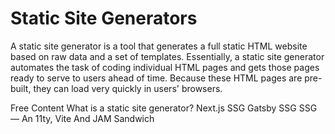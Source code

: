 # Static Site Generators

A static site generator is a tool that generates a full static HTML website based on raw data and a set of templates. Essentially, a static site generator automates the task of coding individual HTML pages and gets those pages ready to serve to users ahead of time. Because these HTML pages are pre-built, they can load very quickly in users' browsers.

<ResourceGroupTitle>Free Content</ResourceGroupTitle>
<BadgeLink colorScheme='yellow' badgeText='Read' href='https://www.cloudflare.com/learning/performance/static-site-generator/'>What is a static site generator?</BadgeLink>
<BadgeLink colorScheme='yellow' badgeText='Read' href='https://nextjs.org/docs/advanced-features/static-html-export'>Next.js SSG</BadgeLink>
<BadgeLink colorScheme='yellow' badgeText='Read' href='https://www.gatsbyjs.com/docs/glossary/static-site-generator/'>Gatsby SSG</BadgeLink>
<BadgeLink colorScheme='yellow' badgeText='Read' href='https://www.smashingmagazine.com/2021/10/building-ssg-11ty-vite-jam-sandwich/'>SSG — An 11ty, Vite And JAM Sandwich</BadgeLink>
